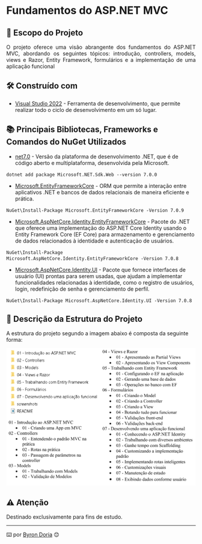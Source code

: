 # Fundamentos do ASP.NET MVC

## 📝️ Escopo do Projeto

<p align="justify">
O projeto oferece uma visão abrangente dos fundamentos do ASP.NET MVC, abordando os seguintes tópicos: 
introdução, controllers, models, views e Razor, Entity Framework, formulários e a implementação de uma 
aplicação funcional
</p>

## 🛠️ Construído com

* [Visual Studio 2022](https://learn.microsoft.com/pt-br/visualstudio/windows/?view=vs-2022) - Ferramenta de desenvolvimento, que permite realizar todo o ciclo de desenvolvimento em um só lugar.
  
## 📚 Principais Bibliotecas, Frameworks e Comandos do NuGet Utilizados

* [net7.0](https://learn.microsoft.com/pt-br/dotnet/core/compatibility/7.0) - Versão da plataforma de desenvolvimento .NET, que é de código aberto e multiplataforma, desenvolvida pela Microsoft.

```
dotnet add package Microsoft.NET.Sdk.Web --version 7.0.0
```

* [Microsoft.EntityFrameworkCore](https://learn.microsoft.com/pt-br/ef/core/get-started/overview/install) - 
ORM que permite a interação entre aplicativos .NET e bancos de dados relacionais de maneira eficiente e prática.

```
NuGet\Install-Package Microsoft.EntityFrameworkCore -Version 7.0.9
```

* [Microsoft.AspNetCore.Identity.EntityFrameworkCore](https://learn.microsoft.com/pt-br/dotnet/api/microsoft.aspnetcore.identity.entityframeworkcore.identityuser?view=aspnetcore-1.1) - 
Pacote do .NET que oferece uma implementação do ASP.NET Core Identity usando o Entity Framework Core (EF Core) para armazenamento e gerenciamento de dados relacionados à identidade e autenticação de usuários. 

```
NuGet\Install-Package Microsoft.AspNetCore.Identity.EntityFrameworkCore -Version 7.0.8
```

* [Microsoft.AspNetCore.Identity.UI](https://learn.microsoft.com/pt-br/dotnet/api/microsoft.aspnetcore.identity.ui?view=aspnetcore-9.0) - 
Pacote que fornece interfaces de usuário (UI) prontas para serem usadas, que ajudam a implementar funcionalidades relacionadas à identidade, como o registro de usuários, login, redefinição de senha e gerenciamento de perfil.

```
NuGet\Install-Package Microsoft.AspNetCore.Identity.UI -Version 7.0.8
```

## 🚧 Descrição da Estrutura do Projeto

A estrutura do projeto segundo a imagem abaixo é composta da seguinte forma:

![EstruturaDoProjeto](screenshots/estrutura.png)

## ⚠️ Atenção

Destinado exclusivamente para fins de estudo.

---
⌨️ por [Byron Doria](https://gist.github.com/lohhans) 😊
